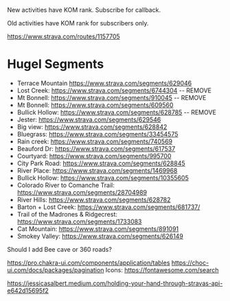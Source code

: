 New activities have KOM rank. Subscribe for callback.

Old activities have KOM rank for subscribers only.

https://www.strava.com/routes/1157705

# Hugel Segments

- Terrace Mountain https://www.strava.com/segments/629046
- Lost Creek: https://www.strava.com/segments/6744304 -- REMOVE
- Mt Bonnell: https://www.strava.com/segments/910045 -- REMOVE
- Mt Bonnell: https://www.strava.com/segments/609560
- Bullick Hollow: https://www.strava.com/segments/628785 -- REMOVE
- Jester: https://www.strava.com/segments/629546
- Big view: https://www.strava.com/segments/628842
- Bluegrass: https://www.strava.com/segments/33454575
- Rain creek: https://www.strava.com/segments/740569
- Beauford Dr: https://www.strava.com/segments/617537
- Courtyard: https://www.strava.com/segments/995700
- City Park Road: https://www.strava.com/segments/628845
- River Place: https://www.strava.com/segments/1469968
- Bullick Hollow: https://www.strava.com/segments/10355605
- Colorado River to Comanche Trail: https://www.strava.com/segments/28704989
- River Hills: https://www.strava.com/segments/628782
- Barton + Lost Creek: https://www.strava.com/segments/681737/
- Trail of the Madrones & Ridgecrest: https://www.strava.com/segments/1733083
- Cat Mountain: https://www.strava.com/segments/891091
- Smokey Valley: https://www.strava.com/segments/626149

Should I add Bee cave or 360 roads?

https://pro.chakra-ui.com/components/application/tables
https://choc-ui.com/docs/packages/pagination
Icons: https://fontawesome.com/search

https://jessicasalbert.medium.com/holding-your-hand-through-stravas-api-e642d15695f2